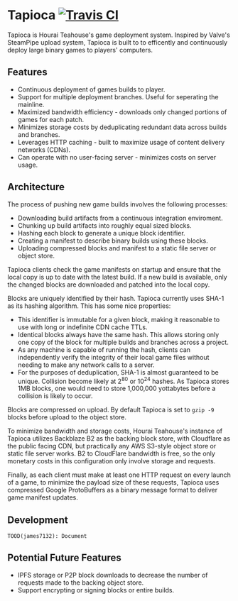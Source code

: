 # Tapioca [![Travis CI](https://api.travis-ci.org/HouraiTeahouse/Tapioca.svg?branch=master)](https://travis-ci.org/HouraiTeahouse/Tapioca)

Tapioca is Hourai Teahouse's game deployment system.  Inspired by Valve's
SteamPipe upload system, Tapioca is built to to efficently and continuously
deploy large binary games to players' computers.

## Features

 * Continuous deployment of games builds to player.
 * Support for multiple deployment branches. Useful for seperating the mainline.
 * Maximized bandwidth efficiency - downloads only changed portions of games for
   each patch.
 * Minimizes storage costs by deduplicating redundant data across builds and
   branches.
 * Leverages HTTP caching - built to maximize usage of content delivery networks
   (CDNs).
 * Can operate with no user-facing server - minimizes costs on server usage.

## Architecture

The process of pushing new game builds involves the following processes:

 * Downloading build artifacts from a continuous integration enviroment.
 * Chunking up build artifacts into roughly equal sized blocks.
 * Hashing each block to generate a unique block identifier.
 * Creating a manifest to describe binary builds using these blocks.
 * Uploading compressed blocks and manifest to a static file server or object
   store.

Tapioca clients check the game manifests on startup and ensure that the local
copy is up to date with the latest build. If a new build is available, only the
changed blocks are downloaded and patched into the local copy.

Blocks are uniquely identified by their hash. Tapioca currently uses SHA-1 as
its hashing algorithm. This has some nice properties:

 * This identifier is immutable for a given block, making it reasonable to
   use with long or indefinite CDN cache TTLs.
 * Identical blocks always have the same hash. This allows storing only one copy
   of the block for multiple builds and branches across a project.
 * As any machine is capable of running the hash, clients can independently
   verify the integrity of their local game files without needing to make any
   network calls to a server.
 * For the purposes of deduplication, SHA-1 is almost guaranteed to be unique.
   Collision become likely at 2<sup>80</sup> or 10<sup>24</sup> hashes. As
   Tapioca stores 1MB blocks, one would need to store 1,000,000 yottabytes before
   a collision is likely to occur.

Blocks are compressed on upload. By default Tapioca is set to `gzip -9` blocks
before upload to the object store.

To minimize bandwidth and storage costs, Hourai Teahouse's instance of Tapioca
utilizes Backblaze B2 as the backing block store, with Cloudflare as the public
facing CDN, but practically any AWS S3-style object store or static file server
works. B2 to CloudFlare bandwidth is free, so the only monetary costs in this
configuration only involve storage and requests.

Finally, as each client must make at least one HTTP request on every launch of a
game, to minimize the payload size of these requests, Tapioca uses compressed
Google ProtoBuffers as a binary message format to deliver game manifest updates.

## Development

```
TOOD(james7132): Document
```

## Potential Future Features

 * IPFS storage or P2P block downloads to decrease the number of requests made
   to the backing object store.
 * Support encrypting or signing blocks or entire builds.
